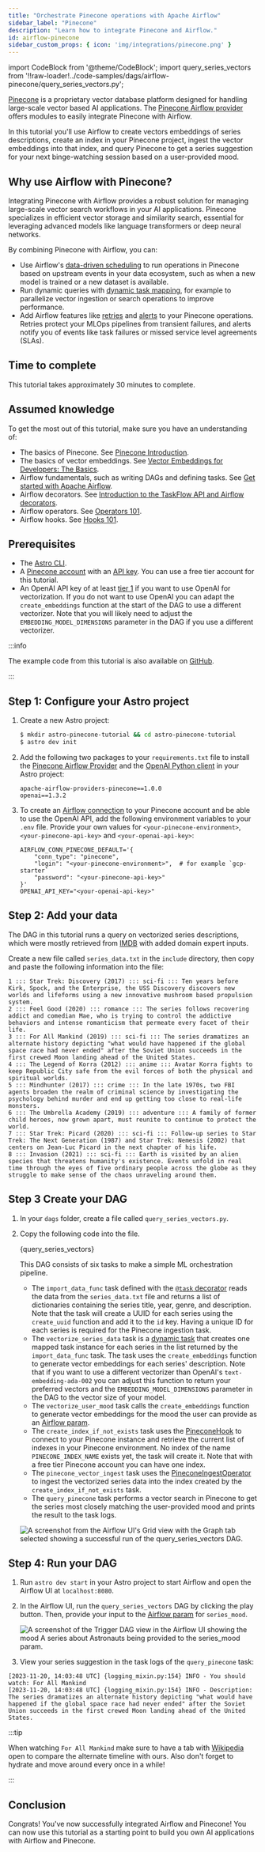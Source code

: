 ```yaml
---
title: "Orchestrate Pinecone operations with Apache Airflow"
sidebar_label: "Pinecone"
description: "Learn how to integrate Pinecone and Airflow."
id: airflow-pinecone
sidebar_custom_props: { icon: 'img/integrations/pinecone.png' }
---
```


import CodeBlock from '@theme/CodeBlock';
import query_series_vectors from '!!raw-loader!../code-samples/dags/airflow-pinecone/query_series_vectors.py';

[Pinecone](https://www.pinecone.io/) is a proprietary vector database platform designed for handling large-scale vector based AI applications. The [Pinecone Airflow provider](https://airflow.apache.org/docs/apache-airflow-providers-pinecone/stable/index.html) offers modules to easily integrate Pinecone with Airflow.

In this tutorial you'll use Airflow to create vectors embeddings of series descriptions, create an index in your Pinecone project, ingest the vector embeddings into that index, and query Pinecone to get a series suggestion for your next binge-watching session based on a user-provided mood.

## Why use Airflow with Pinecone?

Integrating Pinecone with Airflow provides a robust solution for managing large-scale vector search workflows in your AI applications. Pinecone specializes in efficient vector storage and similarity search, essential for leveraging advanced models like language transformers or deep neural networks.

By combining Pinecone with Airflow, you can:

- Use Airflow's [data-driven scheduling](airflow-datasets.md) to run operations in Pinecone based on upstream events in your data ecosystem, such as when a new model is trained or a new dataset is available.
- Run dynamic queries with [dynamic task mapping](dynamic-tasks.md), for example to parallelize vector ingestion or search operations to improve performance.
- Add Airflow features like [retries](rerunning-dags.md#automatically-retry-tasks) and [alerts](error-notifications-in-airflow.md) to your Pinecone operations. Retries protect your MLOps pipelines from transient failures, and alerts notify you of events like task failures or missed service level agreements (SLAs).

## Time to complete 

This tutorial takes approximately 30 minutes to complete.

## Assumed knowledge

To get the most out of this tutorial, make sure you have an understanding of:

- The basics of Pinecone. See [Pinecone Introduction](https://docs.pinecone.io/docs/overview).
- The basics of vector embeddings. See [Vector Embeddings for Developers: The Basics](https://www.pinecone.io/learn/vector-embeddings-for-developers/).
- Airflow fundamentals, such as writing DAGs and defining tasks. See [Get started with Apache Airflow](get-started-with-airflow.md).
- Airflow decorators. See [Introduction to the TaskFlow API and Airflow decorators](airflow-decorators.md).
- Airflow operators. See [Operators 101](what-is-an-operator.md).
- Airflow hooks. See [Hooks 101](what-is-a-hook.md).

## Prerequisites

- The [Astro CLI](https://docs.astronomer.io/astro/cli/get-started).
- A [Pinecone account](https://app.pinecone.io/?sessionType=signup) with an [API key](https://docs.pinecone.io/docs/authentication). You can use a free tier account for this tutorial.
- An OpenAI API key of at least [tier 1](https://platform.openai.com/docs/guides/rate-limits/usage-tiers) if you want to use OpenAI for vectorization. If you do not want to use OpenAI you can adapt the `create_embeddings` function at the start of the DAG to use a different vectorizer. Note that you will likely need to adjust the `EMBEDDING_MODEL_DIMENSIONS` parameter in the DAG if you use a different vectorizer.

:::info

The example code from this tutorial is also available on [GitHub](https://github.com/astronomer/airflow-pinecone-tutorial). 

:::

## Step 1: Configure your Astro project 

1. Create a new Astro project:

    ```sh
    $ mkdir astro-pinecone-tutorial && cd astro-pinecone-tutorial
    $ astro dev init
    ```

2. Add the following two packages to your `requirements.txt` file to install the [Pinecone Airflow Provider](https://airflow.apache.org/docs/apache-airflow-providers-pinecone/stable/index.html) and the [OpenAI Python client](https://platform.openai.com/docs/libraries) in your Astro project:

    ```text
    apache-airflow-providers-pinecone==1.0.0
    openai==1.3.2
    ```

3. To create an [Airflow connection](connections.md) to your Pinecone account and be able to use the OpenAI API, add the following environment variables to your `.env` file. Provide your own values for `<your-pinecone-environment>`, `<your-pinecone-api-key>` and `<your-openai-api-key>`:

    ```text
    AIRFLOW_CONN_PINECONE_DEFAULT='{
        "conn_type": "pinecone",
        "login": "<your-pinecone-environment>",  # for example `gcp-starter`
        "password": "<your-pinecone-api-key>"
    }'
    OPENAI_API_KEY="<your-openai-api-key>"
    ```

## Step 2: Add your data

The DAG in this tutorial runs a query on vectorized series descriptions, which were mostly retrieved from [IMDB](https://www.imdb.com/) with added domain expert inputs. 

Create a new file called `series_data.txt` in the `include` directory, then copy and paste the following information into the file:

```text
1 ::: Star Trek: Discovery (2017) ::: sci-fi ::: Ten years before Kirk, Spock, and the Enterprise, the USS Discovery discovers new worlds and lifeforms using a new innovative mushroom based propulsion system. 
2 ::: Feel Good (2020) ::: romance ::: The series follows recovering addict and comedian Mae, who is trying to control the addictive behaviors and intense romanticism that permeate every facet of their life.
3 ::: For All Mankind (2019) ::: sci-fi ::: The series dramatizes an alternate history depicting "what would have happened if the global space race had never ended" after the Soviet Union succeeds in the first crewed Moon landing ahead of the United States.
4 ::: The Legend of Korra (2012) ::: anime ::: Avatar Korra fights to keep Republic City safe from the evil forces of both the physical and spiritual worlds.
5 ::: Mindhunter (2017) ::: crime ::: In the late 1970s, two FBI agents broaden the realm of criminal science by investigating the psychology behind murder and end up getting too close to real-life monsters.
6 ::: The Umbrella Academy (2019) ::: adventure ::: A family of former child heroes, now grown apart, must reunite to continue to protect the world.
7 ::: Star Trek: Picard (2020) ::: sci-fi ::: Follow-up series to Star Trek: The Next Generation (1987) and Star Trek: Nemesis (2002) that centers on Jean-Luc Picard in the next chapter of his life.
8 ::: Invasion (2021) ::: sci-fi ::: Earth is visited by an alien species that threatens humanity's existence. Events unfold in real time through the eyes of five ordinary people across the globe as they struggle to make sense of the chaos unraveling around them.
```

## Step 3 Create your DAG

1. In your `dags` folder, create a file called `query_series_vectors.py`.

2. Copy the following code into the file.

    <CodeBlock language="python">{query_series_vectors}</CodeBlock>

    This DAG consists of six tasks to make a simple ML orchestration pipeline.

    - The `import_data_func` task defined with the [`@task` decorator](airflow-decorators.md) reads the data from the `series_data.txt` file and returns a list of dictionaries containing the series title, year, genre, and description. Note that the task will create a UUID for each series using the `create_uuid` function and add it to the `id` key. Having a unique ID for each series is required for the Pinecone ingestion task.
    - The `vectorize_series_data` task is a [dynamic task](dynamic-tasks.md) that creates one mapped task instance for each series in the list returned by the `import_data_func` task. The task uses the `create_embeddings` function to generate vector embeddings for each series' description. Note that if you want to use a different vectorizer than OpenAI's `text-embedding-ada-002` you can adjust this function to return your preferred vectors and the `EMBEDDING_MODEL_DIMENSIONS` parameter in the DAG to the vector size of your model.
    - The `vectorize_user_mood` task calls the `create_embeddings` function to generate vector embeddings for the mood the user can provide as an [Airflow param](airflow-params.md).
    - The `create_index_if_not_exists` task uses the [PineconeHook](https://registry.astronomer.io/providers/apache-airflow-providers-pinecone/versions/latest/modules/PineconeHook) to connect to your Pinecone instance and retrieve the current list of indexes in your Pinecone environment. No index of the name `PINECONE_INDEX_NAME` exists yet, the task will create it. Note that with a free tier Pinecone account you can have one index.
    - The `pinecone_vector_ingest` task uses the [PineconeIngestOperator](https://registry.astronomer.io/providers/apache-airflow-providers-pinecone/versions/latest/modules/PineconeIngestOperator) to ingest the vectorized series data into the index created by the `create_index_if_not_exists` task.
    - The `query_pinecone` task performs a vector search in Pinecone to get the series most closely matching the user-provided mood and prints the result to the task logs.

    ![A screenshot from the Airflow UI's Grid view with the Graph tab selected showing a successful run of the query_series_vectors DAG.](/img/tutorials/airflow-pinecone_query_series_vectors_dag.png)

## Step 4: Run your DAG

1. Run `astro dev start` in your Astro project to start Airflow and open the Airflow UI at `localhost:8080`.

2. In the Airflow UI, run the `query_series_vectors` DAG by clicking the play button. Then, provide your input to the [Airflow param](airflow-params.md) for `series_mood`.

    ![A screenshot of the Trigger DAG view in the Airflow UI showing the mood `A series about Astronauts` being provided to the `series_mood` param.](/img/tutorials/airflow-pinecone_params.png)

3. View your series suggestion in the task logs of the `query_pinecone` task:

```text
[2023-11-20, 14:03:48 UTC] {logging_mixin.py:154} INFO - You should watch: For All Mankind
[2023-11-20, 14:03:48 UTC] {logging_mixin.py:154} INFO - Description: The series dramatizes an alternate history depicting "what would have happened if the global space race had never ended" after the Soviet Union succeeds in the first crewed Moon landing ahead of the United States.
```

:::tip

When watching `For All Mankind` make sure to have a tab with [Wikipedia](https://en.wikipedia.org) open to compare the alternate timeline with ours. Also don't forget to hydrate and move around every once in a while!

:::

## Conclusion

Congrats! You've now successfully integrated Airflow and Pinecone! You can now use this tutorial as a starting point to build you own AI applications with Airflow and Pinecone.